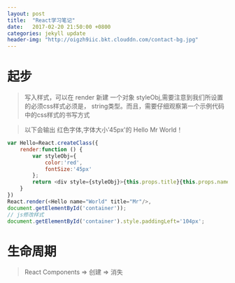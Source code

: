 ```yaml
---
layout: post
title:  "React学习笔记"
date:   2017-02-20 21:50:00 +0800
categories: jekyll update
header-img: "http://oigzh9iic.bkt.clouddn.com/contact-bg.jpg"
---
```

# 起步
>写入样式，可以在 render 新建 一个对象 styleObj,需要注意到我们所设置的必须css样式必须是， string类型。而且，需要仔细观察第一个示例代码中的css样式的书写方式

>以下会输出 红色字体,字体大小'45px'的  Hello Mr World！

```js
var Hello=React.createClass({
    render:function () {
        var styleObj={
            color:'red',
            fontSize:'45px'
        };
        return <div style={styleObj}>{this.props.title}{this.props.name}</div> ;
    }
})
React.render(<Hello name="World" title="Mr"/>,
document.getElementById('container'));
// js修改样式
document.getElementById('container').style.paddingLeft='104px';
```
# 生命周期
>React Components => 创建 => 消失

```js

```